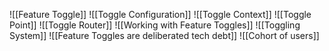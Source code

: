 ![[Feature Toggle]]
![[Toggle Configuration]]
![[Toggle Context]]
![[Toggle Point]]
![[Toggle Router]]
![[Working with Feature Toggles]]
![[Toggling System]]
![[Feature Toggles are deliberated tech debt]]
![[Cohort of users]]